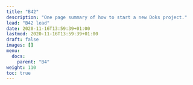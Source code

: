 ```yaml
---
title: "B42"
description: "One page summary of how to start a new Doks project."
lead: "B42 lead"
date: 2020-11-16T13:59:39+01:00
lastmod: 2020-11-16T13:59:39+01:00
draft: false
images: []
menu:
  docs:
    parent: "B4"
weight: 110
toc: true
---
```

